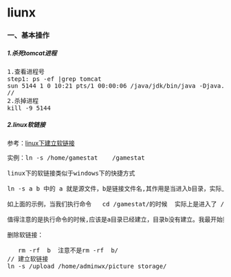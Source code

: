 # liunx
### 一、基本操作
##### 1.杀死tomcat进程
<pre>
1.查看进程号
step1: ps -ef |grep tomcat
sun 5144 1 0 10:21 pts/1 00:00:06 /java/jdk/bin/java -Djava.util.logging.manager=org.apache.juli.ClassLoaderLogManager -Djava.endorsed.dirs=/java/tomcat/common/endorsed -classpath :/java/tomcat/bin/bootstrap.jar:/java/tomcat/bin/commons-logging-api.jar -Dcatalina.base=/java/tomcat -Dcatalina.home=/java/tomcat -Djava.io.tmpdir=/java/tomcat/temp org.apache.catalina.startup.Bootstrap start
//
2.杀掉进程
kill -9 5144
</pre>

##### 2.linux软链接
参考：[linux下建立软链接](http://biyutong.iteye.com/blog/1445699)
<pre>
实例：ln -s /home/gamestat    /gamestat 

linux下的软链接类似于windows下的快捷方式

ln -s a b 中的 a 就是源文件，b是链接文件名,其作用是当进入b目录，实际上是链接进入了a目录

如上面的示例，当我们执行命令   cd /gamestat/的时候  实际上是进入了 /home/gamestat/

值得注意的是执行命令的时候,应该是a目录已经建立，目录b没有建立。我最开始操作的是也把b目录给建立了，结果就不对了

删除软链接：

   rm -rf  b  注意不是rm -rf  b/
// 建立软链接
ln -s /upload /home/adminwx/picture_storage/
</pre>

